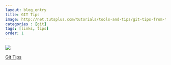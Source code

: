 ```yaml
---
layout: blog_entry
title: GIT Tips
image: http://net.tutsplus.com/tutorials/tools-and-tips/git-tips-from-the-pros/?utm_source=feedburner&utm_medium=feed&utm_campaign=Feed%3A+nettuts+%28Nettuts%2B%29&utm_content=Google+Reader
categories : [git]
tags: [links, tips]
order: 1
---
```

<div class="row">
  <div class="four columns">
    <img src="https://www.evernote.com/shard/s253/sh/951f95c2-114c-41e7-b49d-a39ba840b599/4d7568b54a5fca262e3d8c05699f955f/deep/0/Screenshot%202/8/13%207:18%20PM.jpg" />
  </div>
  <div class="eight columns">
  <p><a href="http://net.tutsplus.com/tutorials/tools-and-tips/git-tips-from-the-pros/?utm_source=feedburner&utm_medium=feed&utm_campaign=Feed%3A+nettuts+%28Nettuts%2B%29&utm_content=Google+Reader">Git Tips</a></p>
  </div>
</div>

